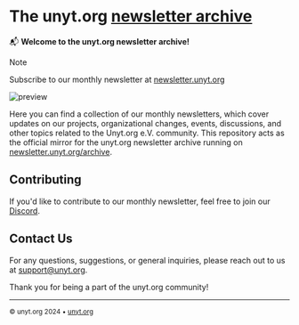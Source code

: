 # The unyt.org [newsletter archive](https://newsletter.unyt.org/archive)

📬 **Welcome to the unyt.org newsletter archive!**

> [!NOTE]
> Subscribe to our monthly newsletter at [newsletter.unyt.org](https://newsletter.unyt.org)

![preview](https://github.com/unyt-org/newsletter-archive/assets/27917349/05a5463d-d893-4fcf-8892-1a9935355a54)

Here you can find a collection of our monthly newsletters, which cover updates on our projects, organizational changes, events, discussions, and other topics related to the Unyt.org e.V. community.
This repository acts as the official mirror for the unyt.org newsletter archive running on [newsletter.unyt.org/archive](https://newsletter.unyt.org/archive).

## Contributing

If you'd like to contribute to our monthly newsletter, feel free to join our [Discord](https://unyt.org/discord).

## Contact Us

For any questions, suggestions, or general inquiries, please reach out to us at [support@unyt.org](mailto:support@unyt.org).

Thank you for being a part of the unyt.org community!

---


<sub>&copy; unyt.org 2024 • [unyt.org](https://unyt.org)</sub>
